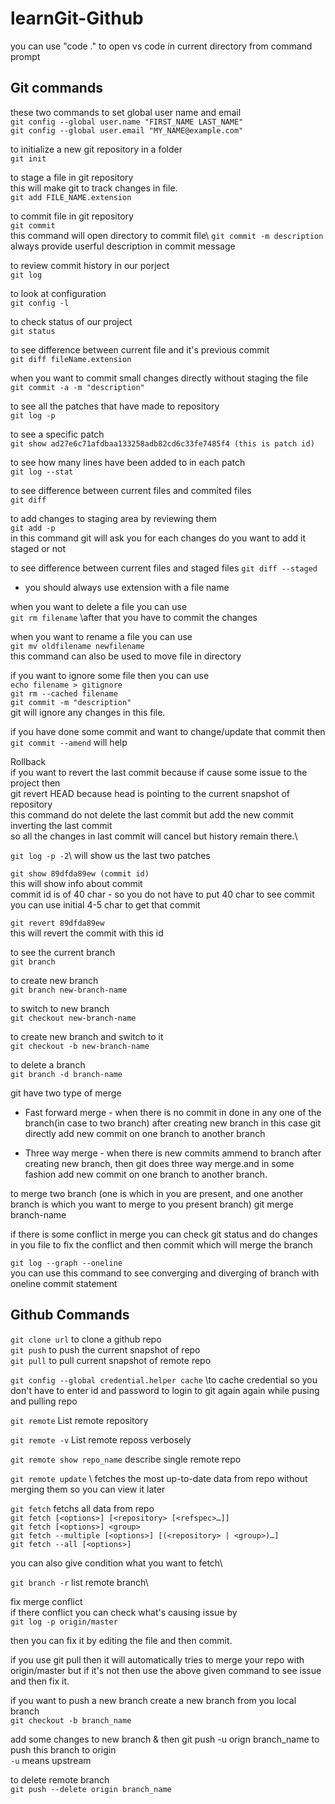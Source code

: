 # learnGit-Github
you can use "code ." to open vs code in current directory from command prompt

## Git commands
these two commands to set global user name and email\
`git config --global user.name "FIRST_NAME LAST_NAME"`\
`git config --global user.email "MY_NAME@example.com"`

to initialize a new git repository in a folder\
`git init`

to stage a file in git repository\
this will make git to track changes in file.\
`git add FILE_NAME.extension`

to commit file in git repository\
`git commit` \
this command will open directory to commit file\\
`git commit -m description`\
always provide userful description in commit message

to review commit history in our porject\
`git log`

to look at configuration\
`git config -l`

to check status of our project\
`git status`

to see difference between current file and it's previous commit\
`git diff fileName.extension`

when you want to commit small changes directly without staging the file\
`git commit -a -m "description"`

to see all the patches that have made to repository\
`git log -p`

to see a specific patch\
`git show ad27e6c71afdbaa133258adb82cd6c33fe7485f4 (this is patch id)`

to see how many lines have been added to in each patch\
`git log --stat`

to see difference between current files and commited files\
`git diff`

to add changes to staging area by reviewing them\
`git add -p`\
in this command git will ask you for each changes do you want to add it staged or not

to see difference between current files and staged files
`git diff --staged`

* you should always use extension with a file name

when you want to delete a file you can use\
`git rm filename` \after that you have to commit the changes

when you want to rename a file you can use\
`git mv oldfilename newfilename`\
this command can also be used to move file in directory

if you want to ignore some file then you can use\
`echo filename > gitignore`\
`git rm --cached filename`\
`git commit -m "description"`\
git will ignore any changes in this file.

if you have done some commit and want to change/update that commit then\
`git commit --amend` will help

Rollback\
if you want to revert the last commit because if cause some issue to the project then\
git revert HEAD  because head is pointing to the current snapshot of repository\
this command do not delete the last commit but add the new commit inverting the last commit\
so all the changes in last commit will cancel but history remain there.\

`git log -p -2`\ will show us the last two patches

`git show 89dfda89ew (commit id)`\
this will show info about commit\
commit id is of 40 char - so you do not have to put 40 char to see commit\
you can use initial 4-5 char to get that commit

`git revert 89dfda89ew`\
this will revert the commit with this id


to see the current branch\
`git branch`

to create new branch\
`git branch new-branch-name`

to switch to new branch\
`git checkout new-branch-name`

to create new branch and switch to it\
`git checkout -b new-branch-name`

to delete a branch\
`git branch -d branch-name`

git have two type of merge
* Fast forward merge -  when there is no commit in done in any one of the branch(in case to two branch) after creating new branch in this case git directly add new commit on one branch to another branch

* Three way merge - when there is new commits ammend to branch after creating new branch, then git does three way merge.and in some fashion add new commit on one branch to another branch.

to merge two branch (one is which in you are present, and one another branch is which you want to merge to you present branch)
git merge branch-name

if there is some conflict in merge you can check git status
and do changes in you file to fix the conflict and then commit
which will merge the branch

`git log --graph --oneline`\
you can use this command to see converging and diverging of branch
with oneline commit statement

## Github Commands 
`git clone url`  to clone a github repo\
`git push`  to push the current snapshot of repo\
`git pull` to pull current snapshot of remote repo

`git config --global credential.helper cache` \to cache credential so you don't
have to enter id and password to login to git again again while pusing and pulling repo


`git remote`  List remote repository

`git remote -v`  List remote reposs  verbosely

`git remote show repo_name`  describe single remote repo

`git remote update` \ fetches the most up-to-date data from repo without merging them
so you can view it later

`git fetch` fetchs all data from repo\
`git fetch [<options>] [<repository> [<refspec>…​]]`\
`git fetch [<options>] <group>`\
`git fetch --multiple [<options>] [(<repository> | <group>)…​]`\
`git fetch --all [<options>]`

you can also give condition what you want to fetch\

`git branch -r` list remote branch\


fix merge conflict\
if there conflict you can check what's causing issue by \
`git log -p origin/master`

then you can fix it by editing the file and then commit.

if you use
git pull  then it will automatically tries to merge your repo with origin/master
but if it's not then use the above given command to see issue and then fix it.

if you want to push a new branch
create a new branch from you local branch\
`git checkout -b branch_name`

add some changes to new branch & then
git push -u orign branch_name to push this branch to origin \
`-u` means upstream

to delete remote branch\
`git push --delete origin branch_name`

